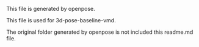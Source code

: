This file is generated by openpose.

This file is used for 3d-pose-baseline-vmd.

The original folder generated by openpose is not included this readme.md file.
